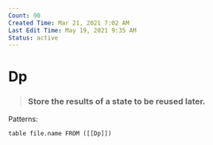 ```yaml
---
Count: 90
Created Time: Mar 21, 2021 7:02 AM
Last Edit Time: May 19, 2021 9:35 AM
Status: active
---
```


# Dp

> ### Store the results of a state to be reused later.

Patterns: 

```dataview
table file.name FROM ([[Dp]])
```
  